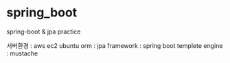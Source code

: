# spring_boot
spring-boot &amp; jpa practice

서버환경 : aws ec2 ubuntu
orm : jpa
framework : spring boot
templete engine : mustache
